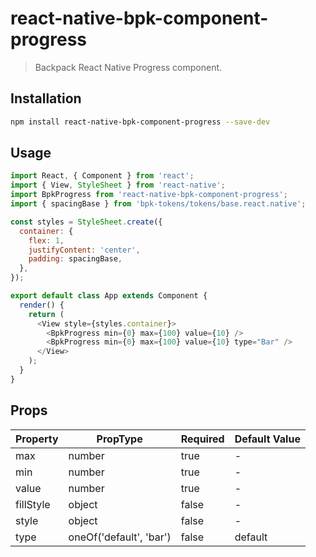 # react-native-bpk-component-progress

> Backpack React Native Progress component.

## Installation

```sh
npm install react-native-bpk-component-progress --save-dev
```

## Usage

```js
import React, { Component } from 'react';
import { View, StyleSheet } from 'react-native';
import BpkProgress from 'react-native-bpk-component-progress';
import { spacingBase } from 'bpk-tokens/tokens/base.react.native';

const styles = StyleSheet.create({
  container: {
    flex: 1,
    justifyContent: 'center',
    padding: spacingBase,
  },
});

export default class App extends Component {
  render() {
    return (
      <View style={styles.container}>
        <BpkProgress min={0} max={100} value={10} />
        <BpkProgress min={0} max={100} value={10} type="Bar" />
      </View>
    );
  }
}
```

## Props

| Property   | PropType                | Required | Default Value |
| ---------- | ----------------------- | -------- | ------------- |
| max        | number                  | true     | -             |
| min        | number                  | true     | -             |
| value      | number                  | true     | -             |
| fillStyle  | object                  | false    | -             |
| style      | object                  | false    | -             |
| type       | oneOf('default', 'bar') | false    | default       |
